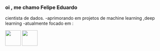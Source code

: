 ### oi , me chamo Felipe Eduardo
cientista de dados.
-aprimorando em projetos de machine learning ,deep learning
-atualmente focado em : 


<div display="inline">
   <img width='50' height='50' src="https://cdn.jsdelivr.net/gh/devicons/devicon/icons/adonisjs/adonisjs-original.svg" />
   <img width='50' height='50' src="https://cdn.jsdelivr.net/gh/devicons/devicon/icons/adonisjs/adonisjs-original.svg" />
</div>                  


